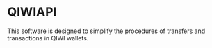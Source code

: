 # QIWIAPI
This software is designed to simplify the procedures of transfers and transactions in QIWI wallets.
